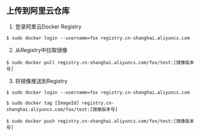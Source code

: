 
## 上传到阿里云仓库

1. 登录阿里云Docker Registry
```
$ sudo docker login --username=fox registry.cn-shanghai.aliyuncs.com
```

2. 从Registry中拉取镜像

```
$ sudo docker pull registry.cn-shanghai.aliyuncs.com/fox/test:[镜像版本号]
```

3. 将镜像推送到Registry

```
$ sudo docker login --username=fox registry.cn-shanghai.aliyuncs.com

$ sudo docker tag [ImageId] registry.cn-shanghai.aliyuncs.com/fox/test:[镜像版本号]

$ sudo docker push registry.cn-shanghai.aliyuncs.com/fox/test:[镜像版本号]
```
